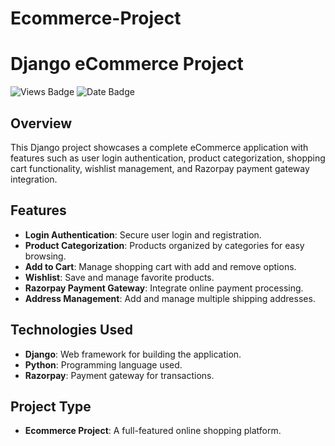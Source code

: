 # Ecommerce-Project
# Django eCommerce Project

![Views Badge](https://img.shields.io/badge/Views-288,154-brightgreen) ![Date Badge](https://img.shields.io/badge/Date-18%20Oct%202022-blue)

## Overview

This Django project showcases a complete eCommerce application with features such as user login authentication, product categorization, shopping cart functionality, wishlist management, and Razorpay payment gateway integration.

## Features

- **Login Authentication**: Secure user login and registration.
- **Product Categorization**: Products organized by categories for easy browsing.
- **Add to Cart**: Manage shopping cart with add and remove options.
- **Wishlist**: Save and manage favorite products.
- **Razorpay Payment Gateway**: Integrate online payment processing.
- **Address Management**: Add and manage multiple shipping addresses.

## Technologies Used

- **Django**: Web framework for building the application.
- **Python**: Programming language used.
- **Razorpay**: Payment gateway for transactions.

## Project Type
- **Ecommerce Project**: A full-featured online shopping platform.






